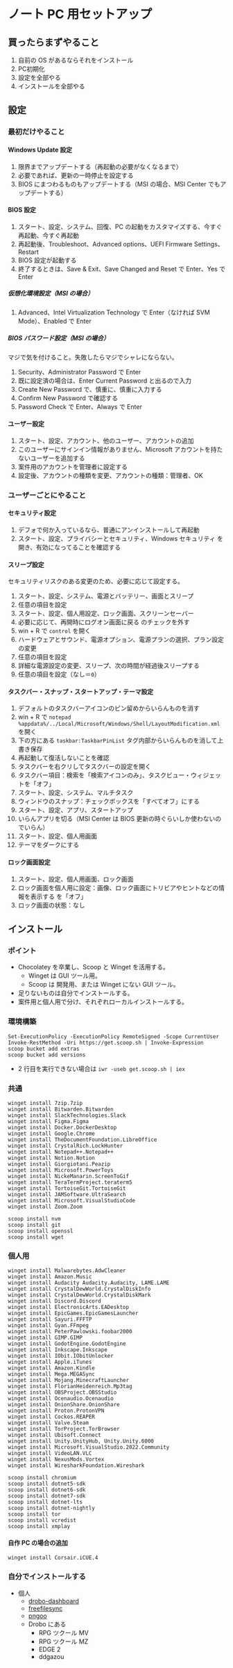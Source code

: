 # ノート PC 用セットアップ

## 買ったらまずやること

1. 自前の OS があるならそれをインストール
2. PC初期化
3. 設定を全部やる
4. インストールを全部やる

## 設定

### 最初だけやること

#### Windows Update 設定

1. 限界までアップデートする（再起動の必要がなくなるまで）
2. 必要であれば、更新の一時停止を設定する
3. BIOS にまつわるものもアップデートする（MSI の場合、MSI Center でもアップデートする）

#### BIOS 設定

1. スタート、設定、システム、回復、PC の起動をカスタマイズする、今すぐ再起動、今すぐ再起動
2. 再起動後、Troubleshoot、Advanced options、UEFI Firmware Settings、Restart
3. BIOS 設定が起動する
4. 終了するときは、Save & Exit、Save Changed and Reset で Enter、Yes で Enter

##### 仮想化環境設定（MSI の場合）

1. Advanced、Intel Virtualization Technology で Enter（なければ SVM Mode）、Enabled で Enter

##### BIOS パスワード設定（MSI の場合）

マジで気を付けること。失敗したらマジでシャレにならない。

1. Security、Administrator Password で Enter
2. 既に設定済の場合は、Enter Current Password と出るので入力
3. Create New Password で、慎重に、慎重に入力する
4. Confirm New Password で確認する
5. Password Check で Enter、Always で Enter

#### ユーザー設定

1. スタート、設定、アカウント、他のユーザー、アカウントの追加
2. このユーザーにサインイン情報がありません、Microsoft アカウントを持たないユーザーを追加する
3. 案件用のアカウントを管理者に設定する
4. 設定後、アカウントの種類を変更、アカウントの種類：管理者、OK

### ユーザーごとにやること

#### セキュリティ設定

1. デフォで何か入っているなら、普通にアンインストールして再起動
2. スタート、設定、プライバシーとセキュリティ、Windows セキュリティ を開き、有効になってることを確認する

#### スリープ設定

セキュリティリスクのある変更のため、必要に応じて設定する。

1. スタート、設定、システム、電源とバッテリー、画面とスリープ
2. 任意の項目を設定
3. スタート、設定、個人用設定、ロック画面、スクリーンセーバー
4. 必要に応じて、再開時にログオン画面に戻る のチェックを外す
5. win + R で `control` を開く
6. ハードウェアとサウンド、電源オプション、電源プランの選択、プラン設定の変更
7. 任意の項目を設定
8. 詳細な電源設定の変更、スリープ、次の時間が経過後スリープする
9. 任意の項目を設定（なし＝`0`）

#### タスクバー・スナップ・スタートアップ・テーマ設定

1. デフォルトのタスクバーアイコンのピン留めからいらんものを消す
2. win + R で `notepad %appdata%/../Local/Microsoft/Windows/Shell/LayoutModification.xml` を開く
3. 下の方にある `taskbar:TaskbarPinList` タグ内部からいらんものを消して上書き保存
4. 再起動して復活しないことを確認
5. タスクバーを右クリしてタスクバーの設定を開く
6. タスクバー項目：検索を「検索アイコンのみ」、タスクビュー・ウィジェットを「オフ」
7. スタート、設定、システム、マルチタスク
8. ウィンドウのスナップ：チェックボックスを「すべてオフ」にする
9. スタート、設定、アプリ、スタートアップ
10. いらんアプリを切る（MSI Center は BIOS 更新の時ぐらいしか使わないのでいらん）
11. スタート、設定、個人用画面
12. テーマをダークにする

#### ロック画面設定

1. スタート、設定、個人用画面、ロック画面
2. ロック画面を個人用に設定：画像、ロック画面にトリビアやヒントなどの情報を表示する を「オフ」
3. ロック画面の状態：なし

## インストール

### ポイント

- Chocolatey を卒業し、Scoop と Winget を活用する。
  - Winget は GUI ツール用。
  - Scoop は 開発用、または Winget にない GUI ツール。
- 足りないものは自分でインストールする。
- 案件用と個人用で分け、それぞれローカルインストールする。

### 環境構築

```
Set-ExecutionPolicy -ExecutionPolicy RemoteSigned -Scope CurrentUser
Invoke-RestMethod -Uri https://get.scoop.sh | Invoke-Expression
scoop bucket add extras
scoop bucket add versions
```

- 2 行目を実行できない場合は `iwr -useb get.scoop.sh | iex`

### 共通

```
winget install 7zip.7zip
winget install Bitwarden.Bitwarden
winget install SlackTechnologies.Slack
winget install Figma.Figma
winget install Docker.DockerDesktop
winget install Google.Chrome
winget install TheDocumentFoundation.LibreOffice
winget install CrystalRich.LockHunter
winget install Notepad++.Notepad++
winget install Notion.Notion
winget install Giorgiotani.Peazip
winget install Microsoft.PowerToys
winget install NickeManarin.ScreenToGif
winget install TeraTermProject.teraterm5
winget install TortoiseGit.TortoiseGit
winget install JAMSoftware.UltraSearch
winget install Microsoft.VisualStudioCode
winget install Zoom.Zoom

scoop install nvm
scoop install git
scoop install openssl
scoop install wget
```

### 個人用

```
winget install Malwarebytes.AdwCleaner
winget install Amazon.Music
winget install Audacity Audacity.Audacity, LAME.LAME
winget install CrystalDewWorld.CrystalDiskInfo
winget install CrystalDewWorld.CrystalDiskMark
winget install Discord.Discord
winget install ElectronicArts.EADesktop
winget install EpicGames.EpicGamesLauncher
winget install Sayuri.FFFTP
winget install Gyan.FFmpeg
winget install PeterPawlowski.foobar2000
winget install GIMP.GIMP
winget install GodotEngine.GodotEngine
winget install Inkscape.Inkscape
winget install IObit.IObitUnlocker
winget install Apple.iTunes
winget install Amazon.Kindle
winget install Mega.MEGASync
winget install Mojang.MinecraftLauncher
winget install FlorianHeidenreich.Mp3tag
winget install OBSProject.OBSStudio
winget install Ocenaudio.Ocenaudio
winget install OnionShare.OnionShare
winget install Proton.ProtonVPN
winget install Cockos.REAPER
winget install Valve.Steam
winget install TorProject.TorBrowser
winget install Ubisoft.Connect
winget install Unity.UnityHub, Unity.Unity.6000
winget install Microsoft.VisualStudio.2022.Community
winget install VideoLAN.VLC
winget install NexusMods.Vortex
winget install WiresharkFoundation.Wireshark

scoop install chromium
scoop install dotnet5-sdk
scoop install dotnet6-sdk
scoop install dotnet7-sdk
scoop install dotnet-lts
scoop install dotnet-nightly
scoop install tor
scoop install vcredist
scoop install xmplay
```

#### 自作 PC の場合の追加

```
winget install Corsair.iCUE.4
```

### 自分でインストールする

- 個人
  - [drobo-dashboard](https://drobo-dashboard.software.informer.com/3.2/)
  - [freefilesync](https://freefilesync.org/)
  - [pngoo](https://freesoft-100.com/review/pngoo.html)
  - Drobo にある
    - RPG ツクール MV
    - RPG ツクール MZ
    - EDGE 2
    - ddgazou

